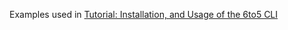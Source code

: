 Examples used in [Tutorial: Installation, and Usage of the 6to5 CLI](http://www.javascriptexplorer.com/tutorial-installation-and-usage-of-the-6to5-cli)
